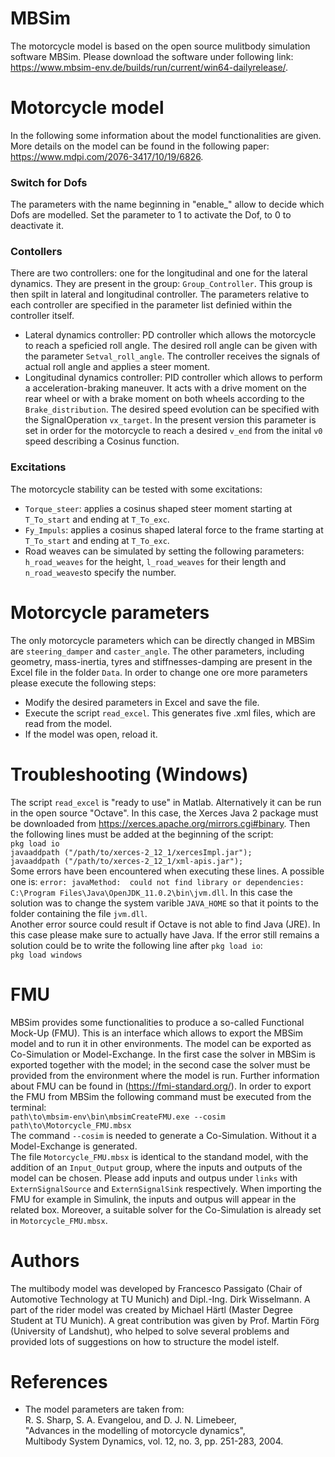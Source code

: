 # MBSim
The motorcycle model is based on the open source mulitbody simulation software MBSim. 
Please download the software under following link: https://www.mbsim-env.de/builds/run/current/win64-dailyrelease/. 

# Motorcycle model
In the following some information about the model functionalities are given. More details on the model 
can be found in the following paper: https://www.mdpi.com/2076-3417/10/19/6826.

### Switch for Dofs
The parameters with the name beginning in "enable_" allow to decide which Dofs are 
modelled. Set the parameter to 1 to activate the Dof, to 0 to deactivate it. 

### Contollers
There are two controllers: one for the longitudinal and one for the lateral dynamics. 
They are present in the group: `Group_Controller`. This group is then spilt in lateral
and longitudinal controller. The parameters relative to each controller are specified 
in the parameter list definied within the controller itself. 
* Lateral dynamics controller: PD controller which allows the motorcycle to reach 
a speficied roll angle. The desired roll angle can be given with the parameter `Setval_roll_angle`.
The controller receives the signals of actual roll angle and 
applies a steer moment. 
* Longitudinal dynamics controller: PID controller which allows to perform a acceleration-braking
maneuver. It acts with a drive moment on the rear wheel or with a brake moment on both wheels according to
the `Brake_distribution`. The desired speed evolution can be specified with the SignalOperation `vx_target`. 
In the present version this parameter is set in order for the motorcycle to reach a desired `v_end` 
from the inital `v0` speed describing a Cosinus function. 

### Excitations
The motorcycle stability can be tested with some excitations:
* `Torque_steer`: applies a cosinus shaped steer moment starting at `T_To_start`
and ending at `T_To_exc`.
* `Fy_Impuls`: applies a cosinus shaped lateral force to the frame starting at `T_To_start`
and ending at `T_To_exc`.
* Road weaves can be simulated by setting the following parameters: `h_road_weaves` for the height,
`l_road_weaves` for their length and `n_road_weaves`to specify the number.

# Motorcycle parameters
The only motorcycle parameters which can be directly changed in MBSim are `steering_damper`
and `caster_angle`. The other parameters, including geometry, mass-inertia, tyres and stiffnesses-damping
are present in the Excel file in the folder `Data`. In order to change one ore more parameters please execute the following steps:
* Modify the desired parameters in Excel and save the file.
* Execute the script `read_excel`. This generates five .xml files, which are read from the model.
* If the model was open, reload it.

# Troubleshooting (Windows)
The script `read_excel` is "ready to use" in Matlab. Alternatively it can be run
in the open source "Octave". In this case, the Xerces Java 2 package must be downloaded 
from https://xerces.apache.org/mirrors.cgi#binary. Then the following lines must be added
at the beginning of the script:<br />
`pkg load io`<br />
`javaaddpath ("/path/to/xerces-2_12_1/xercesImpl.jar");`<br />
`javaaddpath ("/path/to/xerces-2_12_1/xml-apis.jar");`<br />
Some errors have been encountered when executing these lines. A possible one is: `error: javaMethod: 
could not find library or dependencies: C:\Program Files\Java\OpenJDK_11.0.2\bin\jvm.dll`.
In this case the solution was to change the system varible `JAVA_HOME` so that it 
points to the folder containing the file `jvm.dll`.<br />
Another error source could result if Octave is not able to find Java (JRE). In this case
please make sure to actually have Java. If the error still remains a solution could be 
to write the following line after `pkg load io`:<br />
`pkg load windows`<br />

# FMU
MBSim provides some functionalities to produce a so-called Functional Mock-Up (FMU).
This is an interface which allows to export the MBSim model and to run it in other 
environments. The model can be exported as Co-Simulation or Model-Exchange. In the first 
case the solver in MBSim is exported together with the model; in the second case the 
solver must be provided from the environment where the model is run. Further information 
about FMU can be found in (https://fmi-standard.org/). In order to export the FMU 
from MBSim the following command must be executed from the terminal:<br />
`path\to\mbsim-env\bin\mbsimCreateFMU.exe --cosim path\to\Motorcycle_FMU.mbsx`<br />
The command `--cosim` is needed to generate a Co-Simulation. Without it a Model-Exchange
is generated.<br />
The file `Motorcycle_FMU.mbsx` is identical to the standand model, with the addition of an
`Input_Output` group, where the inputs and outputs of the model can be chosen. Please 
add inputs and outpus under `links` with `ExternSignalSource` and `ExternSignalSink` respectively. 
When importing the FMU for example in Simulink, the inputs and outpus will appear 
in the related box. Moreover, a suitable solver for the Co-Simulation is already set
in `Motorcycle_FMU.mbsx`.

# Authors
The multibody model was developed by Francesco Passigato (Chair of Automotive Technology at TU Munich) and
Dipl.-Ing. Dirk Wisselmann. A part of the rider model was created by Michael Härtl (Master Degree Student at TU Munich).
A great contribution was given by Prof. Martin Förg (University of Landshut), who helped to 
solve several problems and provided lots of suggestions on how to structure the model istelf. 

# References 
*  The model parameters are taken from: <br />
R. S. Sharp, S. A. Evangelou, and D. J. N. Limebeer, <br />
"Advances in the modelling of motorcycle dynamics",<br />
Multibody System Dynamics, vol. 12, no. 3, pp. 251-283, 2004.<br />
